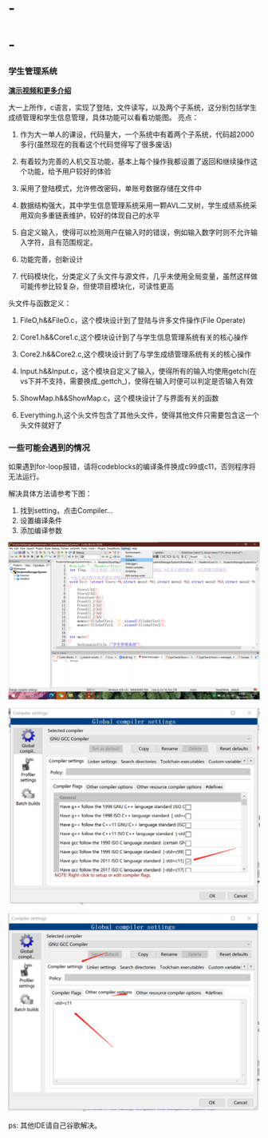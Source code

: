 # -
# -
### 学生管理系统

**[演示视频和更多介绍](https://zhuanlan.zhihu.com/p/352197332)**

大一上所作，c语言，实现了登陆，文件读写，以及两个子系统，这分别包括学生成绩管理和学生信息管理，具体功能可以看看功能图。
亮点：

1. 作为大一单人的课设，代码量大，一个系统中有着两个子系统，代码超2000多行(虽然现在的我看这个代码觉得写了很多废话)

2. 有着较为完善的人机交互功能，基本上每个操作我都设置了返回和继续操作这个功能，给予用户较好的体验

3. 采用了登陆模式，允许修改密码，单账号数据存储在文件中

4. 数据结构强大，其中学生信息管理系统采用一颗AVL二叉树，学生成绩系统采用双向多重链表维护，较好的体现自己的水平
5. 自定义输入，使得可以检测用户在输入时的错误，例如输入数字时则不允许输入字符，且有范围规定。

6. 功能完善，创新设计

7. 代码模块化，分类定义了头文件与源文件，几乎未使用全局变量，虽然这样做可能传参比较复杂，但使项目模块化，可读性更高


头文件与函数定义：

1. FileO,h&&FileO.c，这个模块设计到了登陆与许多文件操作(File Operate)

2. Core1.h&&Core1.c,这个模块设计到了与学生信息管理系统有关的核心操作

3. Core2.h&&Core2.c,这个模块设计到了与学生成绩管理系统有关的核心操作

4. Input.h&&Input.c，这个模块自定义了输入，使得所有的输入均使用getch(在vs下并不支持，需要换成_gettch_)，使得在输入时便可以判定是否输入有效

5. ShowMap.h&&ShowMap.c，这个模块设计了与界面有关的函数

6. Everything.h,这个头文件包含了其他头文件，使得其他文件只需要包含这一个头文件就好了

### 一些可能会遇到的情况

如果遇到for-loop报错，请将codeblocks的编译条件换成c99或c11，否则程序将无法运行。

解决具体方法请参考下图：

1. 找到setting，点击Compiler...
2. 设置编译条件
3. 添加编译参数

![步骤一](./功能图/修复图1.png) 



![步骤二](./功能图/修复图2.png)



![步骤三](./功能图/修复图3.png)

 

ps: 其他IDE请自己谷歌解决。

